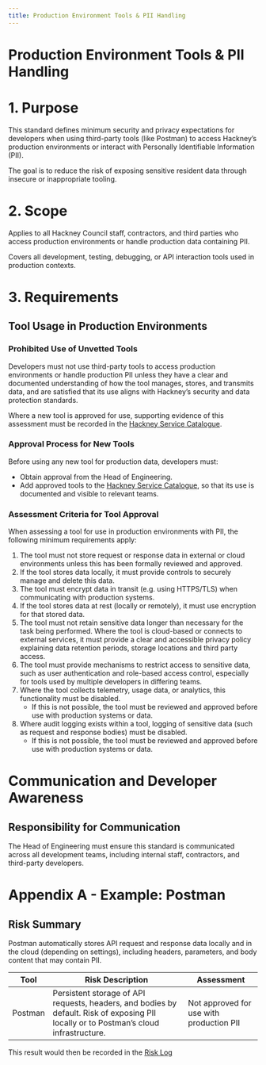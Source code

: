 ```yaml
---
title: Production Environment Tools & PII Handling
---
```


# Production Environment Tools & PII Handling
# 1. Purpose

This standard defines minimum security and privacy expectations for developers when using third-party tools (like Postman) to access Hackney’s production environments or interact with Personally Identifiable Information (PII).

The goal is to reduce the risk of exposing sensitive resident data through insecure or inappropriate tooling.

# 2. Scope

Applies to all Hackney Council staff, contractors, and third parties who access production environments or handle production data containing PII.

Covers all development, testing, debugging, or API interaction tools used in production contexts.

# 3. Requirements

## Tool Usage in Production Environments

### Prohibited Use of Unvetted Tools

Developers must not use third-party tools to access production environments or handle production PII unless they have a clear and documented understanding of how the tool manages, stores, and transmits data, and are satisfied that its use aligns with Hackney’s security and data protection standards.

Where a new tool is approved for use, supporting evidence of this assessment must be recorded in the [Hackney Service Catalogue](https://docs.google.com/spreadsheets/d/1QoinQ9Yvlr4gvUoROYAA8vDWOWyXw7-vokZmPEH296A/edit?gid=1633075159#gid=1633075159).

### Approval Process for New Tools

Before using any new tool for production data, developers must:

- Obtain approval from the Head of Engineering.
- Add approved tools to the [Hackney Service Catalogue](https://docs.google.com/spreadsheets/d/1QoinQ9Yvlr4gvUoROYAA8vDWOWyXw7-vokZmPEH296A/edit?gid=1633075159#gid=1633075159), so that its use is documented and visible to relevant teams.

### Assessment Criteria for Tool Approval

When assessing a tool for use in production environments with PII, the following minimum requirements apply:

1. The tool must not store request or response data in external or cloud environments unless this has been formally reviewed and approved.
2. If the tool stores data locally, it must provide controls to securely manage and delete this data.
3. The tool must encrypt data in transit (e.g. using HTTPS/TLS) when communicating with production systems.
4. If the tool stores data at rest (locally or remotely), it must use encryption for that stored data.
5. The tool must not retain sensitive data longer than necessary for the task being performed. Where the tool is cloud-based or connects to external services, it must provide a clear and accessible privacy policy explaining data retention periods, storage locations and third party access.
6. The tool must provide mechanisms to restrict access to sensitive data, such as user authentication and role-based access control, especially for tools used by multiple developers in differing teams.
7. Where the tool collects telemetry, usage data, or analytics, this functionality must be disabled.
   - If this is not possible, the tool must be reviewed and approved before use with production systems or data.
8. Where audit logging exists within a tool, logging of sensitive data (such as request and response bodies) must be disabled.
   - If this is not possible, the tool must be reviewed and approved before use with production systems or data.

# Communication and Developer Awareness

## Responsibility for Communication

The Head of Engineering must ensure this standard is communicated across all development teams, including internal staff, contractors, and third-party developers.

# Appendix A - Example: Postman

## Risk Summary

Postman automatically stores API request and response data locally and in the cloud (depending on settings), including headers, parameters, and body content that may contain PII.

| Tool    | Risk Description                                                                                                                               | Assessment                         |
|---------|------------------------------------------------------------------------------------------------------------------------------------------------|------------------------------------|
| Postman | Persistent storage of API requests, headers, and bodies by default. Risk of exposing PII locally or to Postman’s cloud infrastructure.         | Not approved for use with production PII |

This result would then be recorded in the [Risk Log](https://docs.google.com/spreadsheets/d/1UGbxoImySTqDLUWc1Ifbp61iN3uLjfRBaK4lvyZ55Bo/edit?gid=0#gid=0)
